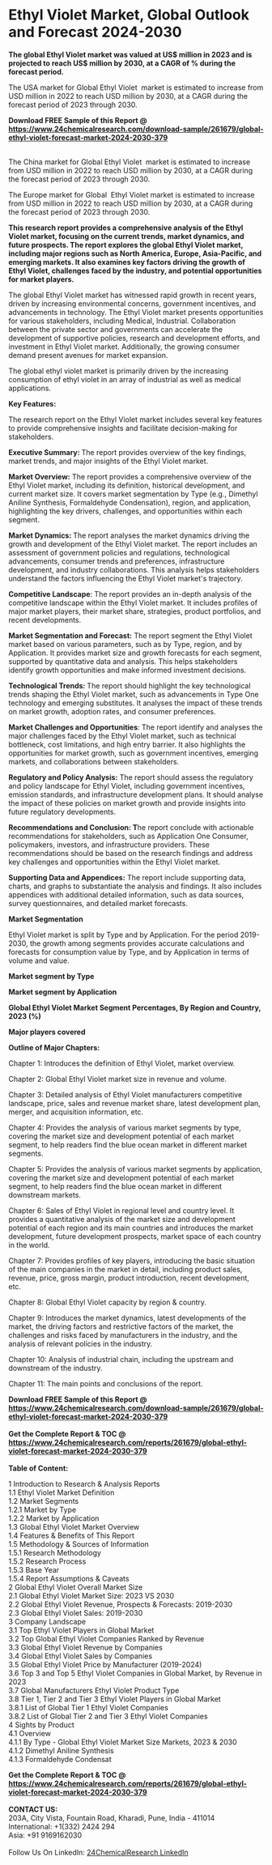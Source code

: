 <h1>Ethyl Violet Market, Global Outlook and Forecast 2024-2030</h1><p><strong>The global Ethyl Violet market was valued at US$ million in 2023 and is projected to reach US$ million by 2030, at a CAGR of % during the forecast period.</strong></p><p>
</p><p>The USA market for Global Ethyl Violet  market is estimated to increase from USD million in 2022 to reach USD million by 2030, at a CAGR during the forecast period of 2023 through 2030.</p><div><b>Download FREE Sample of this Report @ 
            <a href="https://www.24chemicalresearch.com/download-sample/261679/global-ethyl-violet-forecast-market-2024-2030-379">
            https://www.24chemicalresearch.com/download-sample/261679/global-ethyl-violet-forecast-market-2024-2030-379</a></b></div><br><p>
</p><p>The China market for Global Ethyl Violet  market is estimated to increase from USD million in 2022 to reach USD million by 2030, at a CAGR during the forecast period of 2023 through 2030.</p><p>
</p><p>The Europe market for Global  Ethyl Violet market is estimated to increase from USD million in 2022 to reach USD million by 2030, at a CAGR during the forecast period of 2023 through 2030.</p><p>
</p><p><strong>This research report provides a comprehensive analysis of the Ethyl Violet market, focusing on the current trends, market dynamics, and future prospects. The report explores the global Ethyl Violet market, including major regions such as North America, Europe, Asia-Pacific, and emerging markets. It also examines key factors driving the growth of Ethyl Violet, challenges faced by the industry, and potential opportunities for market players.</strong></p><p>
The global Ethyl Violet market has witnessed rapid growth in recent years, driven by increasing environmental concerns, government incentives, and advancements in technology. The Ethyl Violet market presents opportunities for various stakeholders, including Medical, Industrial. Collaboration between the private sector and governments can accelerate the development of supportive policies, research and development efforts, and investment in Ethyl Violet market. Additionally, the growing consumer demand present avenues for market expansion.</p><p>
The global ethyl violet market is primarily driven by the increasing consumption of ethyl violet in an array of industrial as well as medical applications.</p><p>
<strong>Key Features:</strong></p><p>
The research report on the Ethyl Violet market includes several key features to provide comprehensive insights and facilitate decision-making for stakeholders.</p><p>
<strong>Executive Summary: </strong>The report provides overview of the key findings, market trends, and major insights of the Ethyl Violet market.</p><p>
<strong>Market Overview:</strong> The report provides a comprehensive overview of the Ethyl Violet market, including its definition, historical development, and current market size. It covers market segmentation by Type (e.g., Dimethyl Aniline Synthesis, Formaldehyde Condensation), region, and application, highlighting the key drivers, challenges, and opportunities within each segment.</p><p>
<strong>Market Dynamics: </strong>The report analyses the market dynamics driving the growth and development of the Ethyl Violet market. The report includes an assessment of government policies and regulations, technological advancements, consumer trends and preferences, infrastructure development, and industry collaborations. This analysis helps stakeholders understand the factors influencing the Ethyl Violet market's trajectory.</p><p>
<strong>Competitive Landscape</strong>: The report provides an in-depth analysis of the competitive landscape within the Ethyl Violet market. It includes profiles of major market players, their market share, strategies, product portfolios, and recent developments.</p><p>
<strong>Market Segmentation and Forecast:</strong> The report segment the Ethyl Violet market based on various parameters, such as by Type, region, and by Application. It provides market size and growth forecasts for each segment, supported by quantitative data and analysis. This helps stakeholders identify growth opportunities and make informed investment decisions.</p><p>
<strong>Technological Trends: </strong>The report should highlight the key technological trends shaping the Ethyl Violet market, such as advancements in Type One technology and emerging substitutes. It analyses the impact of these trends on market growth, adoption rates, and consumer preferences.</p><p>
<strong>Market Challenges and Opportunities</strong>: The report identify and analyses the major challenges faced by the Ethyl Violet market, such as technical bottleneck, cost limitations, and high entry barrier. It also highlights the opportunities for market growth, such as government incentives, emerging markets, and collaborations between stakeholders.</p><p>
<strong>Regulatory and Policy Analysis:</strong> The report should assess the regulatory and policy landscape for Ethyl Violet, including government incentives, emission standards, and infrastructure development plans. It should analyse the impact of these policies on market growth and provide insights into future regulatory developments.</p><p>
<strong>Recommendations and Conclusion: T</strong>he report conclude with actionable recommendations for stakeholders, such as Application One Consumer, policymakers, investors, and infrastructure providers. These recommendations should be based on the research findings and address key challenges and opportunities within the Ethyl Violet market.</p><p>
<strong>Supporting Data and Appendices:</strong> The report include supporting data, charts, and graphs to substantiate the analysis and findings. It also includes appendices with additional detailed information, such as data sources, survey questionnaires, and detailed market forecasts.</p><p>
<strong>Market Segmentation</strong></p><p>
Ethyl Violet market is split by Type and by Application. For the period 2019-2030, the growth among segments provides accurate calculations and forecasts for consumption value by Type, and by Application in terms of volume and value.</p><p>
<strong>Market segment by Type</strong></p><p>
</p><p>
</p><p><strong>Market segment by Application</strong></p><p>
</p><p>
</p><p><strong>Global Ethyl Violet Market Segment Percentages, By Region and Country, 2023 (%)</strong></p><p>
</p><p>
</p><p><strong>Major players covered</strong></p><p>
</p><p>
</p><p><strong>Outline of Major Chapters:</strong></p><p>
Chapter 1: Introduces the definition of Ethyl Violet, market overview.</p><p>
Chapter 2: Global Ethyl Violet market size in revenue and volume.</p><p>
Chapter 3: Detailed analysis of Ethyl Violet manufacturers competitive landscape, price, sales and revenue market share, latest development plan, merger, and acquisition information, etc.</p><p>
Chapter 4: Provides the analysis of various market segments by type, covering the market size and development potential of each market segment, to help readers find the blue ocean market in different market segments.</p><p>
Chapter 5: Provides the analysis of various market segments by application, covering the market size and development potential of each market segment, to help readers find the blue ocean market in different downstream markets.</p><p>
Chapter 6: Sales of Ethyl Violet in regional level and country level. It provides a quantitative analysis of the market size and development potential of each region and its main countries and introduces the market development, future development prospects, market space of each country in the world.</p><p>
Chapter 7: Provides profiles of key players, introducing the basic situation of the main companies in the market in detail, including product sales, revenue, price, gross margin, product introduction, recent development, etc.</p><p>
Chapter 8: Global Ethyl Violet capacity by region &amp; country.</p><p>
Chapter 9: Introduces the market dynamics, latest developments of the market, the driving factors and restrictive factors of the market, the challenges and risks faced by manufacturers in the industry, and the analysis of relevant policies in the industry.</p><p>
Chapter 10: Analysis of industrial chain, including the upstream and downstream of the industry.</p><p>
Chapter 11: The main points and conclusions of the report.</p><div><b>Download FREE Sample of this Report @ 
            <a href="https://www.24chemicalresearch.com/download-sample/261679/global-ethyl-violet-forecast-market-2024-2030-379">
            https://www.24chemicalresearch.com/download-sample/261679/global-ethyl-violet-forecast-market-2024-2030-379</a></b></div><br><div><b>Get the Complete Report & TOC @ 
            <a href="https://www.24chemicalresearch.com/reports/261679/global-ethyl-violet-forecast-market-2024-2030-379">
            https://www.24chemicalresearch.com/reports/261679/global-ethyl-violet-forecast-market-2024-2030-379</a></b></div><br>
            <b>Table of Content:</b><p>1 Introduction to Research & Analysis Reports<br />
    1.1 Ethyl Violet Market Definition<br />
    1.2 Market Segments<br />
        1.2.1 Market by Type<br />
        1.2.2 Market by Application<br />
    1.3 Global Ethyl Violet Market Overview<br />
    1.4 Features & Benefits of This Report<br />
    1.5 Methodology & Sources of Information<br />
        1.5.1 Research Methodology<br />
        1.5.2 Research Process<br />
        1.5.3 Base Year<br />
        1.5.4 Report Assumptions & Caveats<br />
2 Global Ethyl Violet Overall Market Size<br />
    2.1 Global Ethyl Violet Market Size: 2023 VS 2030<br />
    2.2 Global Ethyl Violet Revenue, Prospects & Forecasts: 2019-2030<br />
    2.3 Global Ethyl Violet Sales: 2019-2030<br />
3 Company Landscape<br />
    3.1 Top Ethyl Violet Players in Global Market<br />
    3.2 Top Global Ethyl Violet Companies Ranked by Revenue<br />
    3.3 Global Ethyl Violet Revenue by Companies<br />
    3.4 Global Ethyl Violet Sales by Companies<br />
    3.5 Global Ethyl Violet Price by Manufacturer (2019-2024)<br />
    3.6 Top 3 and Top 5 Ethyl Violet Companies in Global Market, by Revenue in 2023<br />
    3.7 Global Manufacturers Ethyl Violet Product Type<br />
    3.8 Tier 1, Tier 2 and Tier 3 Ethyl Violet Players in Global Market<br />
        3.8.1 List of Global Tier 1 Ethyl Violet Companies<br />
        3.8.2 List of Global Tier 2 and Tier 3 Ethyl Violet Companies<br />
4 Sights by Product<br />
    4.1 Overview<br />
        4.1.1 By Type - Global Ethyl Violet Market Size Markets, 2023 & 2030<br />
        4.1.2 Dimethyl Aniline Synthesis<br />
        4.1.3 Formaldehyde Condensat</p><div><b>Get the Complete Report & TOC @ 
            <a href="https://www.24chemicalresearch.com/reports/261679/global-ethyl-violet-forecast-market-2024-2030-379">
            https://www.24chemicalresearch.com/reports/261679/global-ethyl-violet-forecast-market-2024-2030-379</a></b></div><br><b>CONTACT US:</b><br>
            203A, City Vista, Fountain Road, Kharadi, Pune, India - 411014<br>
            International: +1(332) 2424 294<br>
            Asia: +91 9169162030 <br><br>
            Follow Us On LinkedIn: <a href="https://www.linkedin.com/company/24chemicalresearch/">24ChemicalResearch LinkedIn</a>